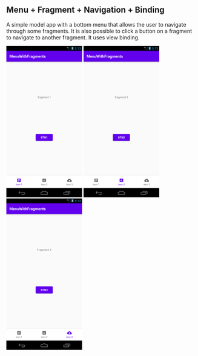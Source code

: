 ## Menu + Fragment + Navigation + Binding

A simple model app with a bottom menu that allows the user to navigate through some fragments.
It is also possible to click a button on a fragment to navigate to another fragment.
It uses view binding.


<img src="images/001.png" width="200"/>  <img src="images/002.png" width="200"/>  <img src="images/003.png" width="200"/>

